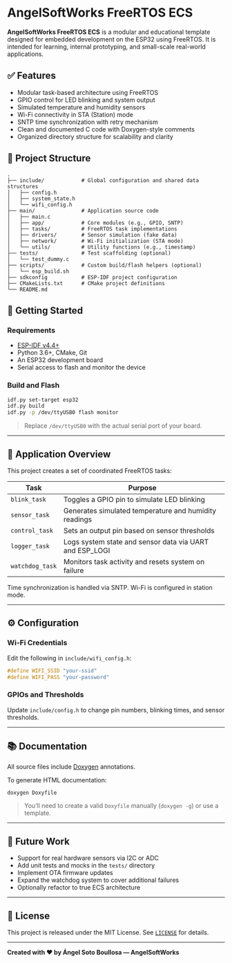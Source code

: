 # AngelSoftWorks FreeRTOS ECS

**AngelSoftWorks FreeRTOS ECS** is a modular and educational template designed for embedded development on the ESP32 using FreeRTOS. It is intended for learning, internal prototyping, and small-scale real-world applications.

## ✅ Features

- Modular task-based architecture using FreeRTOS
- GPIO control for LED blinking and system output
- Simulated temperature and humidity sensors
- Wi-Fi connectivity in STA (Station) mode
- SNTP time synchronization with retry mechanism
- Clean and documented C code with Doxygen-style comments
- Organized directory structure for scalability and clarity

## 📁 Project Structure

```
.
├── include/            # Global configuration and shared data structures
│   ├── config.h
│   ├── system_state.h
│   └── wifi_config.h
├── main/               # Application source code
│   ├── main.c
│   ├── app/            # Core modules (e.g., GPIO, SNTP)
│   ├── tasks/          # FreeRTOS task implementations
│   ├── drivers/        # Sensor simulation (fake data)
│   ├── network/        # Wi-Fi initialization (STA mode)
│   └── utils/          # Utility functions (e.g., timestamp)
├── tests/              # Test scaffolding (optional)
│   └── test_dummy.c
├── scripts/            # Custom build/flash helpers (optional)
│   └── esp_build.sh
├── sdkconfig           # ESP-IDF project configuration
├── CMakeLists.txt      # CMake project definitions
└── README.md
```

## 🚀 Getting Started

### Requirements

- [ESP-IDF v4.4+](https://docs.espressif.com/projects/esp-idf/en/latest/esp32/get-started/index.html)
- Python 3.6+, CMake, Git
- An ESP32 development board
- Serial access to flash and monitor the device

### Build and Flash

```bash
idf.py set-target esp32
idf.py build
idf.py -p /dev/ttyUSB0 flash monitor
```

> Replace `/dev/ttyUSB0` with the actual serial port of your board.

---

## 🧠 Application Overview

This project creates a set of coordinated FreeRTOS tasks:

| Task          | Purpose                                                  |
|---------------|-----------------------------------------------------------|
| `blink_task`  | Toggles a GPIO pin to simulate LED blinking               |
| `sensor_task` | Generates simulated temperature and humidity readings     |
| `control_task`| Sets an output pin based on sensor thresholds             |
| `logger_task` | Logs system state and sensor data via UART and ESP_LOGI  |
| `watchdog_task` | Monitors task activity and resets system on failure     |

Time synchronization is handled via SNTP. Wi-Fi is configured in station mode.

---

## ⚙️ Configuration

### Wi-Fi Credentials

Edit the following in `include/wifi_config.h`:

```c
#define WIFI_SSID "your-ssid"
#define WIFI_PASS "your-password"
```

### GPIOs and Thresholds

Update `include/config.h` to change pin numbers, blinking times, and sensor thresholds.

---

## 📚 Documentation

All source files include [Doxygen](https://www.doxygen.nl/) annotations.

To generate HTML documentation:

```bash
doxygen Doxyfile
```

> You’ll need to create a valid `Doxyfile` manually (`doxygen -g`) or use a template.

---

## 🔧 Future Work

- Support for real hardware sensors via I2C or ADC
- Add unit tests and mocks in the `tests/` directory
- Implement OTA firmware updates
- Expand the watchdog system to cover additional failures
- Optionally refactor to true ECS architecture

---

## 📄 License

This project is released under the MIT License. See [`LICENSE`](./LICENSE) for details.

---

**Created with ❤️ by Ángel Soto Boullosa — AngelSoftWorks**
